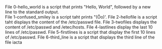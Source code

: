 File 0-hello_world is a script that prints "Hello, World", followed by a new line to the standard output.  
File 1-confused_smiley is a script taht prints "(Ôo)'.
File 2-hellofile is a script taht displays the content of the /etc/passwd file.
File 3-twofiles displays the content of /etc/passwd and /etec/hosts.
File 4-lastlines display the last 10 lines of /etc/passwd.
File 5-firstlines is a script that display the first 10 lines of /etc/passwd.
File 6-third_line is a script that displays the third line of the file iacta
